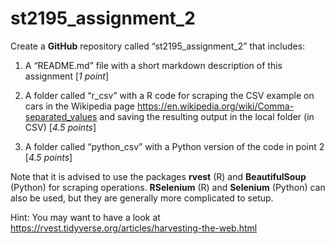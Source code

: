 # st2195_assignment_2

Create a **GitHub** repository called “st2195_assignment_2” that includes:

1. A “README.md” file with a short markdown description of this assignment [_1 point_]

2. A folder called “r_csv” with a R code for scraping the CSV example on cars in the Wikipedia page https://en.wikipedia.org/wiki/Comma-separated_values and saving the resulting output in the local folder (in CSV) [_4.5 points_]

3. A folder called “python_csv” with a Python version of the code in point 2
[_4.5 points_]

Note that it is advised to use the packages **rvest** (R) and **BeautifulSoup** (Python) for scraping operations. **RSelenium** (R) and **Selenium** (Python) can also be used, but they are generally more complicated to setup.

Hint: You may want to have a look at
https://rvest.tidyverse.org/articles/harvesting-the-web.html
